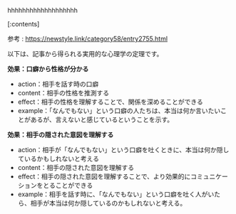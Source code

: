 

hhhhhhhhhhhhhhhhhhh
    
[:contents]

参考 : https://newstyle.link/category58/entry2755.html

以下は、記事から得られる実用的な心理学の定理です。

**効果：口癖から性格が分かる**

* action：相手を話す時の口癖
* content：相手の性格を推測する
* effect：相手の性格を理解することで、関係を深めることができる
* example：「なんでもない」という口癖の人たちは、本当は何か言いたいことがあるが、言えないと感じているということを示す。

**効果：相手の隠された意図を理解する**

* action：相手が「なんでもない」という口癖を吐くときに、本当は何か隠しているかもしれないと考える
* content：相手の隠された意図を理解する
* effect：相手の隠された意図を理解することで、より効果的にコミュニケーションをとることができる
* example：相手を話す時に、「なんでもない」という口癖を吐く人がいたら、相手が本当は何か隠しているのかもしれないと考える。

    